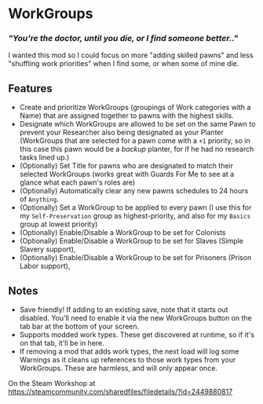 # WorkGroups
### *"You're the doctor, until you die, or I find someone better.."*

I wanted this mod so I could focus on more "adding skilled pawns" and less "shuffling work priorities" when I find some, or when some of mine die.

## Features
 * Create and prioritize WorkGroups (groupings of Work categories with a Name) that are assigned together to pawns with the highest skills.
 * Designate which WorkGroups are allowed to be set on the same Pawn to prevent your Researcher also being designated as your Planter (WorkGroups that are selected for a pawn come with a `+1` priority, so in this case this pawn would be a *backup* planter, for if he had no research tasks lined up.)
 * (Optionally) Set Title for pawns who are designated to match their selected WorkGroups (works great with Guards For Me to see at a glance what each pawn's roles are)
 * (Optionally) Automatically clear any new pawns schedules to 24 hours of `Anything`.
 * (Optionally) Set a WorkGroup to be applied to every pawn (I use this for my `Self-Preservation` group as highest-priority, and also for my `Basics` group at lowest priority)
 * (Optionally) Enable/Disable a WorkGroup to be set for Colonists 
 * (Optionally) Enable/Disable a WorkGroup to be set for Slaves (Simple Slavery support),
 * (Optionally) Enable/Disable a WorkGroup to be set for Prisoners (Prison Labor support),

## Notes
 * Save friendly! If adding to an existing save, note that it starts out disabled. You'll need to enable it via the new WorkGroups button on the tab bar at the bottom of your screen.
 * Supports modded work types. These get discovered at runtime, so if it's on that tab, it'll be in here.
 * If removing a mod that adds work types, the next load will log some Warnings as it cleans up references to those work types from your WorkGroups. These are harmless, and will only appear once.

On the Steam Workshop at https://steamcommunity.com/sharedfiles/filedetails/?id=2449880817
